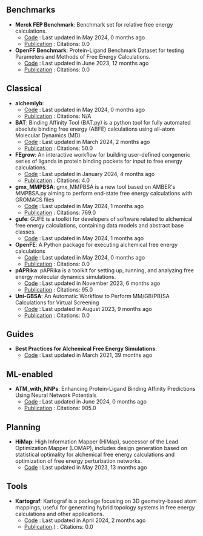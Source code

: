 ## Benchmarks
- **Merck FEP Benchmark**: Benchmark set for relative free energy calculations.
	- [Code](https://github.com/MCompChem/fep-benchmark) : Last updated in May 2024, 0 months ago
	- [Publication](https://doi.org/10.5281/zenodo.3360435) : Citations: 0.0
- **OpenFF Benchmark**: Protein-Ligand Benchmark Dataset for testing Parameters and Methods of Free Energy Calculations.
	- [Code](https://github.com/openforcefield/protein-ligand-benchmark) : Last updated in June 2023, 12 months ago
	- [Publication](https://doi.org/10.5281/zenodo.4813735.svg) : Citations: 0.0

## Classical
- **alchemlyb**: 
	- [Code](https://github.com/alchemistry/alchemlyb) : Last updated in May 2024, 0 months ago
	- [Publication](https://zenodo.org/badge/latestdoi/68669096) : Citations: N/A
- **BAT**: Binding Affinity Tool (BAT.py) is a python tool for fully automated absolute binding free energy (ABFE) calculations using all-atom Molecular Dynamics (MD)
	- [Code](https://github.com/GHeinzelmann/BAT.py) : Last updated in March 2024, 2 months ago
	- [Publication](https://doi.org/10.1038/s41598-020-80769-1) : Citations: 50.0
- **FEgrow**: An interactive workflow for building user-defined congeneric series of ligands in protein binding pockets for input to free energy calculations.
	- [Code](https://github.com/cole-group/FEgrow) : Last updated in January 2024, 4 months ago
	- [Publication](https://doi.org/10.1038/s42004-022-00754-9) : Citations: 4.0
- **gmx_MMPBSA**: gmx_MMPBSA is a new tool based on AMBER's MMPBSA.py aiming to perform end-state free energy calculations with GROMACS files
	- [Code](https://github.com/Valdes-Tresanco-MS/gmx_MMPBSA) : Last updated in May 2024, 1 months ago
	- [Publication](https://doi.org/10.1021/acs.jctc.1c00645) : Citations: 769.0
- **gufe**: GUFE is a toolkit for developers of software related to alchemical free energy calculations, containing data models and abstract base classes.
	- [Code](https://github.com/OpenFreeEnergy/gufe) : Last updated in May 2024, 1 months ago
- **OpenFE**: A Python package for executing alchemical free energy calculations
	- [Code](https://github.com/OpenFreeEnergy/openfe) : Last updated in May 2024, 0 months ago
	- [Publication](https://doi.org/10.5281/zenodo.8344248.svg) : Citations: 0.0
- **pAPRika**: pAPRika is a toolkit for setting up, running, and analyzing free energy molecular dynamics simulations.
	- [Code](https://github.com/GilsonLabUCSD/pAPRika) : Last updated in November 2023, 6 months ago
	- [Publication](https://doi.org/10.1021/acs.jctc.5b00405) : Citations: 95.0
- **Uni-GBSA**: An Automatic Workflow to Perform MM/GB(PB)SA Calculations for Virtual Screening
	- [Code](https://github.com/dptech-corp/Uni-GBSA) : Last updated in August 2023, 9 months ago
	- [Publication](https://doi.org/10.1093/bib/bbad218/7199492) : Citations: 0.0

## Guides
- **Best Practices for Alchemical Free Energy Simulations**: 
	- [Code](https://github.com/alchemistry/alchemical-best-practices) : Last updated in March 2021, 39 months ago

## ML-enabled
- **ATM_with_NNPs**: Enhancing Protein-Ligand Binding Affinity Predictions Using Neural Network Potentials
	- [Code](https://github.com/compsciencelab/ATM_benchmark/tree/main/ATM_With_NNPs) : Last updated in June 2024, 0 months ago
	- [Publication](https://doi.org/10.1021/ja512751q) : Citations: 905.0

## Planning
- **HiMap**: High Information Mapper (HiMap), successor of the Lead Optimization Mapper (LOMAP), includes design generation based on statistical optimality for alchemical free energy calculations and optimization of free energy perturbation networks.
	- [Code](https://github.com/MobleyLab/HiMap) : Last updated in May 2023, 13 months ago

## Tools
- **Kartograf**: Kartograf is a package focusing on 3D geometry-based atom mappings, useful for generating hybrid topology systems in free energy calculations and other applications.
	- [Code](https://github.com/OpenFreeEnergy/kartograf) : Last updated in April 2024, 2 months ago
	- [Publication](https://doi.org/10.1021/acs.jctc.3c01206).) : Citations: 0.0
